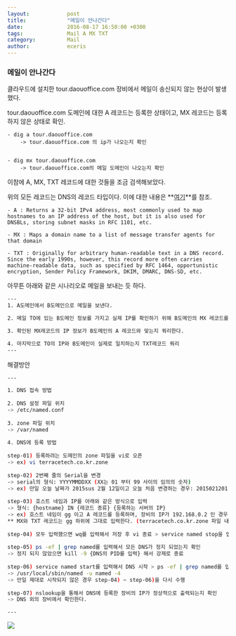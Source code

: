 ```yaml
---
layout:            post
title:             "메일이 안나간다"
date:              2016-08-17 16:50:00 +0300
tags:              Mail A MX TXT 
category:          Mail
author:            eceris
---
```


### **메일이 안나간다**
클라우드에 설치한 tour.daouoffice.com 장비에서 메일이 송신되지 않는 현상이 발생했다.

tour.daouoffice.com 도메인에 대한 A 레코드는 등록한 상태이고, MX 레코드는 등록하지 않은 상태로 확인.

	- dig a tour.daouoffice.com 
		-> tour.daouoffice.com 의 ip가 나오는지 확인


	- dig mx tour.daouoffice.com
		-> tour.daouoffice.com의 메일 도메인이 나오는지 확인


이참에 A, MX, TXT 레코드에 대한 것들을 조금 검색해보았다.

위의 모든 레코드는 DNS의 레코드 타입이다. 이에 대한 내용은 **[여기](https://en.wikipedia.org/wiki/List_of_DNS_record_types)**를 참조.

	- A : Returns a 32-bit IPv4 address, most commonly used to map hostnames to an IP address of the host, but it is also used for DNSBLs, storing subnet masks in RFC 1101, etc.
	 
	- MX : Maps a domain name to a list of message transfer agents for that domain
	
	- TXT : Originally for arbitrary human-readable text in a DNS record. Since the early 1990s, however, this record more often carries machine-readable data, such as specified by RFC 1464, opportunistic encryption, Sender Policy Framework, DKIM, DMARC, DNS-SD, etc.


아무튼 아래와 같은 시나리오로 메일을 보내는 듯 하다.

```bash
---
1. A도메인에서 B도메인으로 메일을 보낸다.

2. 메일 TO에 있는 B도메인 정보를 가지고 실제 IP를 확인하기 위해 B도메인의 MX 레코드를 쿼리한다.

3. 확인된 MX레코드의 IP 정보가 B도메인의 A 레코드와 맞는지 쿼리한다.

4. 마지막으로 TO의 IP와 B도메인이 실제로 일치하는지 TXT레코드 쿼리
---
```  

해결방안

```bash
---

1. DNS 접속 방법
 
2. DNS 설정 파일 위치
-> /etc/named.conf
 
3. zone 파일 위치
-> /var/named
 
4. DNS에 등록 방법
 
step-01) 등록하려는 도메인의 zone 파일을 vi로 오픈
-> ex) vi terracetech.co.kr.zone
 
step-02) 2번째 줄의 Serial을 변경
-> serial의 형식: YYYYMMDDXX (XX는 01 부터 99 사이의 임의의 숫자)
-> ex) 만일 오늘 날짜가 2015sus 2월 12일이고 오늘 처음 변경하는 경우: 2015021201 로 변경
 
step-03) 호스트 네임과 IP를 아래와 같은 방식으로 입력
-> 형식: {hostname} IN {레코드 종류} {등록하는 서버의 IP}
-> ex) 호스트 네임이 gg 이고 A 레코드를 등록하며, 장비의 IP가 192.168.0.2 인 경우: gg IN A 192.168.0.2
** MX와 TXT 레코드는 gg 하위에 그대로 입력한다. (terracetech.co.kr.zone 파일 내부의 입력 방식 참조)
 
step-04) 모두 입력했으면 wq를 입력해서 저장 후 vi 종료 > service named stop을 입력해서 DNS 서비스를 종료
 
step-05) ps -ef | grep named를 입력해서 모든 DNS가 정지 되었는지 확인
-> 정지 되지 않았으면 kill -9 {DNS의 PID를 입력} 해서 강제로 종료
 
step-06) service named start를 입력해서 DNS 시작 > ps -ef | grep named를 입력해서 named 프로세스가 아래와 같이 출력되는지 확인
-> /usr/local/sbin/named -u named -4
-> 만일 제대로 시작되지 않은 경우 step-04) ~ step-06)을 다시 수행
 
step-07) nslookup을 통해서 DNS에 등록한 장비의 IP가 정상적으로 출력되는지 확인
-> DNS 외의 장비에서 확인한다.

---
```
![](https://eceris.github.io/media/img/20160817_zone.jpg#right)
